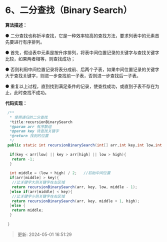 # 6、二分查找（Binary Search）

**算法描述：**

● 二分查找也称折半查找，它是一种效率较高的查找方法，要求列表中的元素首先要进行有序排列。

● 首先，假设表中元素是按升序排列，将表中间位置记录的关键字与查找关键字比较，如果两者相等，则查找成功；

● 否则利用中间位置记录将表分成前、后两个子表，如果中间位置记录的关键字大于查找关键字，则进一步查找前一子表，否则进一步查找后一子表。

● 重复以上过程，直到找到满足条件的记录，使查找成功，或直到子表不存在为止，此时查找不成功。

**代码实现：**

```java
 /**
  * 使用递归的二分查找
  *title:recursionBinarySearch
  *@param arr 有序数组
  *@param key 待查找关键字
  *@return 找到的位置
  */
 public static int recursionBinarySearch(int[] arr,int key,int low,int high){
  
  if(key < arr[low] || key > arr[high] || low > high){
   return -1;    
  }
  
  int middle = (low + high) / 2;   //初始中间位置
  if(arr[middle] > key){
   //比关键字大则关键字在左区域
   return recursionBinarySearch(arr, key, low, middle - 1);
  }else if(arr[middle] < key){
   //比关键字小则关键字在右区域
   return recursionBinarySearch(arr, key, middle + 1, high);
  }else {
   return middle;
  } 
  
 }
```

> 更新: 2024-05-01 16:51:29  
